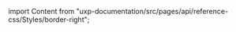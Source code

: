 
import Content from "uxp-documentation/src/pages/api/reference-css/Styles/border-right";

<Content query="product=photoshop"/>
